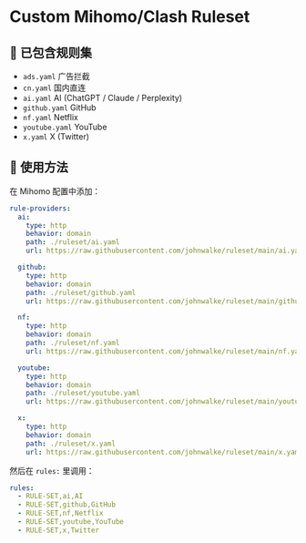 # Custom Mihomo/Clash Ruleset

## 📌 已包含规则集
- `ads.yaml` 广告拦截
- `cn.yaml` 国内直连
- `ai.yaml` AI (ChatGPT / Claude / Perplexity)
- `github.yaml` GitHub
- `nf.yaml` Netflix
- `youtube.yaml` YouTube
- `x.yaml` X (Twitter)

## 🚀 使用方法
在 Mihomo 配置中添加：

```yaml
rule-providers:
  ai:
    type: http
    behavior: domain
    path: ./ruleset/ai.yaml
    url: https://raw.githubusercontent.com/johnwalke/ruleset/main/ai.yaml

  github:
    type: http
    behavior: domain
    path: ./ruleset/github.yaml
    url: https://raw.githubusercontent.com/johnwalke/ruleset/main/github.yaml

  nf:
    type: http
    behavior: domain
    path: ./ruleset/nf.yaml
    url: https://raw.githubusercontent.com/johnwalke/ruleset/main/nf.yaml

  youtube:
    type: http
    behavior: domain
    path: ./ruleset/youtube.yaml
    url: https://raw.githubusercontent.com/johnwalke/ruleset/main/youtube.yaml

  x:
    type: http
    behavior: domain
    path: ./ruleset/x.yaml
    url: https://raw.githubusercontent.com/johnwalke/ruleset/main/x.yaml
```

然后在 `rules:` 里调用：
```yaml
rules:
  - RULE-SET,ai,AI
  - RULE-SET,github,GitHub
  - RULE-SET,nf,Netflix
  - RULE-SET,youtube,YouTube
  - RULE-SET,x,Twitter
```
